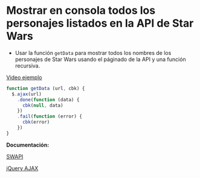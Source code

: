 # Mostrar en consola todos los personajes listados en la API de Star Wars

- Usar la función `getData` para mostrar todos los nombres de los personajes de Star Wars usando el páginado de la API y una función recursiva.

[Video ejemplo](https://www.useloom.com/share/d45fa04d1da44a6c8b644860119b974a)

```js
function getData (url, cbk) {
  $.ajax(url)
    .done(function (data) {
      cbk(null, data)
    })
    .fail(function (error) {
      cbk(error)
    })
}
```

**Documentación:**

[SWAPI](https://swapi.co/)

[jQuery AJAX](http://api.jquery.com/jquery.ajax/)